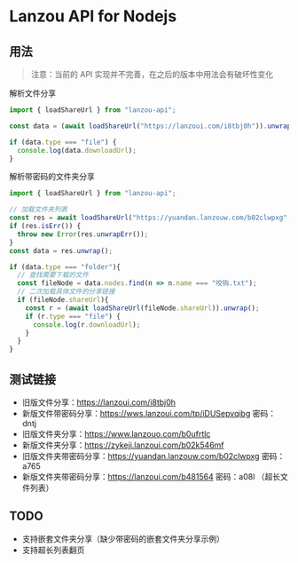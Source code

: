 # Lanzou API for Nodejs

## 用法
> 注意：当前的 API 实现并不完善，在之后的版本中用法会有破坏性变化

解析文件分享
```ts
import { loadShareUrl } from "lanzou-api";

const data = (await loadShareUrl("https://lanzoui.com/i8tbj0h")).unwrap();

if (data.type === "file") {
  console.log(data.downloadUrl);
}
```

解析带密码的文件夹分享
```ts
import { loadShareUrl } from "lanzou-api";

// 加载文件夹列表
const res = await loadShareUrl("https://yuandan.lanzouw.com/b02clwpxg","a765");
if (res.isErr()) {
  throw new Error(res.unwrapErr());
}
const data = res.unwrap();

if (data.type === "folder"){
  // 查找需要下载的文件
  const fileNode = data.nodes.find(n => n.name === "咬钩.txt");
  // 二次加载具体文件的分享链接
  if (fileNode.shareUrl){
    const r = (await loadShareUrl(fileNode.shareUrl)).unwrap();
    if (r.type === "file") {
      console.log(r.downloadUrl);
    }
  }
}
```

## 测试链接
- 旧版文件分享：https://lanzoui.com/i8tbj0h
- 新版文件带密码分享：https://wws.lanzoui.com/tp/iDUSepvqibg 密码：dntj
- 旧版文件夹分享：https://www.lanzouo.com/b0ufrtlc
- 新版文件夹分享：https://zykeji.lanzoui.com/b02k546mf
- 旧版文件夹带密码分享：https://yuandan.lanzouw.com/b02clwpxg 密码：a765
- 新版文件夹带密码分享：https://lanzoui.com/b481564 密码：a08l （超长文件列表）

## TODO
- 支持嵌套文件夹分享（缺少带密码的嵌套文件夹分享示例）
- 支持超长列表翻页
